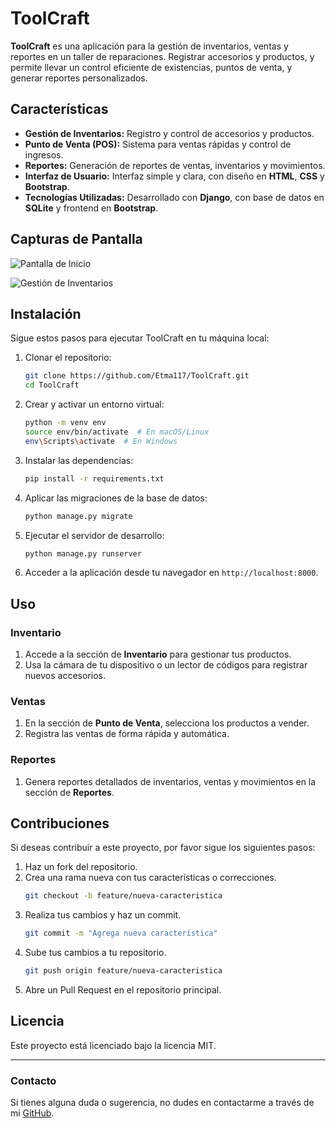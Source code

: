# ToolCraft

**ToolCraft** es una aplicación para la gestión de inventarios, ventas y reportes en un taller de reparaciones. Registrar accesorios y productos, y permite llevar un control eficiente de existencias, puntos de venta, y generar reportes personalizados.

## Características

- **Gestión de Inventarios:** Registro y control de accesorios y productos.
- **Punto de Venta (POS):** Sistema para ventas rápidas y control de ingresos.
- **Reportes:** Generación de reportes de ventas, inventarios y movimientos.
- **Interfaz de Usuario:** Interfaz simple y clara, con diseño en **HTML**, **CSS** y **Bootstrap**.
- **Tecnologías Utilizadas:** Desarrollado con **Django**, con base de datos en **SQLite** y frontend en **Bootstrap**.

## Capturas de Pantalla

![Pantalla de Inicio](ruta/a/tu/captura.png)

![Gestión de Inventarios](ruta/a/tu/captura2.png)

## Instalación

Sigue estos pasos para ejecutar ToolCraft en tu máquina local:

1. Clonar el repositorio:
    ```bash
    git clone https://github.com/Etma117/ToolCraft.git
    cd ToolCraft
    ```

2. Crear y activar un entorno virtual:
    ```bash
    python -m venv env
    source env/bin/activate  # En macOS/Linux
    env\Scripts\activate  # En Windows
    ```

3. Instalar las dependencias:
    ```bash
    pip install -r requirements.txt
    ```

4. Aplicar las migraciones de la base de datos:
    ```bash
    python manage.py migrate
    ```

5. Ejecutar el servidor de desarrollo:
    ```bash
    python manage.py runserver
    ```

6. Acceder a la aplicación desde tu navegador en `http://localhost:8000`.

## Uso

### Inventario

1. Accede a la sección de **Inventario** para gestionar tus productos.
2. Usa la cámara de tu dispositivo o un lector de códigos para registrar nuevos accesorios.

### Ventas

1. En la sección de **Punto de Venta**, selecciona los productos a vender.
2. Registra las ventas de forma rápida y automática.

### Reportes

1. Genera reportes detallados de inventarios, ventas y movimientos en la sección de **Reportes**.

## Contribuciones

Si deseas contribuir a este proyecto, por favor sigue los siguientes pasos:

1. Haz un fork del repositorio.
2. Crea una rama nueva con tus características o correcciones.
    ```bash
    git checkout -b feature/nueva-caracteristica
    ```
3. Realiza tus cambios y haz un commit.
    ```bash
    git commit -m "Agrega nueva característica"
    ```
4. Sube tus cambios a tu repositorio.
    ```bash
    git push origin feature/nueva-caracteristica
    ```
5. Abre un Pull Request en el repositorio principal.

## Licencia

Este proyecto está licenciado bajo la licencia MIT.

---

### Contacto

Si tienes alguna duda o sugerencia, no dudes en contactarme a través de mi [GitHub](https://github.com/Etma117).
